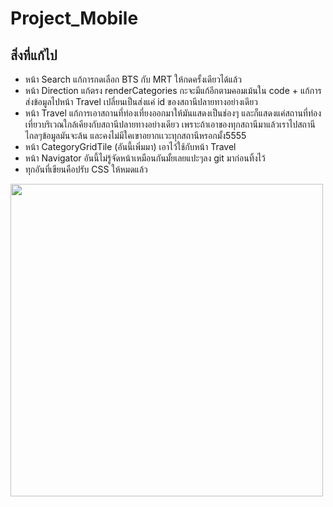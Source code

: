 # Project_Mobile

## สิ่งที่แก้ไป 
- หน้า Search แก้การกดเลือก BTS กับ MRT ให้กดครั้งเดียวได้แล้ว
- หน้า Direction แก้ตรง renderCategories กะจะมีแก้อีกตามคอมเม้นใน code + แก้การส่งข้อมูลไปหน้า Travel เปลี่ยนเป็นส่งแค่ id ของสถานีปลายทางอย่างเดียว 
- หน้า Travel แก้การเอาสถานที่ท่องเที่ยงออกมาให้มันแสดงเป็นช่องๆ และก็แสดงแค่สถานที่ท่องเที่ยวบริเวณใกล้เคียงกับสถานีปลายทางอย่างเดียว เพราะถ้าเอาของทุกสถานีมาแล้วเราไปสถานีไกลๆข้อมูลมันจะล้น และคงไม่มีใคเขาอยากเเวะทุกสถานีหรอกมั้ง5555 
- หน้า CategoryGridTile (อันนี้เพิ่มมา) เอาไว้ใช้กับหน้า Travel 
- หน้า Navigator อันนี้ไม่รู้จัดหน้าเหมือนกันมั้ยเลยแปะๆลง git มาก่อนทิ้งไว้ 
- ทุกอันที่เขียนคือปรับ CSS ให้หมดแล้ว

<img src="https://user-images.githubusercontent.com/73680983/201430016-18012263-e2ec-42fe-8501-87ddbb06eed6.png" height="500">
